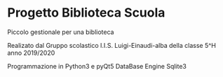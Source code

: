 # Progetto Biblioteca Scuola
Piccolo gestionale per una biblioteca

Realizato dal Gruppo scolastico I.I.S. Luigi-Einaudi-alba della classe 5^H anno 2019/2020

Programmazione in Python3 e pyQt5
DataBase Engine Sqlite3

